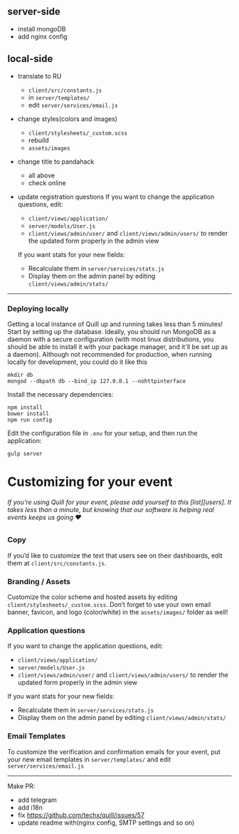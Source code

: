 ## server-side

* install mongoDB
* add nginx config

## local-side

* translate to RU
    * `client/src/constants.js`
    * in `server/templates/` 
    * edit `server/services/email.js`
* change styles(colors and images)
    * `client/stylesheets/_custom.scss`
    * rebuild
    * `assets/images`
* change title to pandahack
    * all above
    * check online
* update registration questions
    If you want to change the application questions, edit:
    - `client/views/application/`
    - `server/models/User.js`
    - `client/views/admin/user/` and `client/views/admin/users/` to render the updated form properly in the admin view
    
    If you want stats for your new fields:
    - Recalculate them in `server/services/stats.js`
    - Display them on the admin panel by editing `client/views/admin/stats/` 




----

### Deploying locally
Getting a local instance of Quill up and running takes less than 5 minutes! Start by setting up the database. Ideally, you should run MongoDB as a daemon with a secure configuration (with most linux distributions, you should be able to install it with your package manager, and it'll be set up as a daemon). Although not recommended for production, when running locally for development, you could do it like this

```
mkdir db
mongod --dbpath db --bind_ip 127.0.0.1 --nohttpinterface
```

Install the necessary dependencies:
```
npm install
bower install
npm run config
```

Edit the configuration file in `.env` for your setup, and then run the application:
```
gulp server
```

# Customizing for your event

###### _If you're using Quill for your event, please add yourself to this [list][users]. It takes less than a minute, but knowing that our software is helping real events keeps us going ♥_ 
### Copy
If you’d like to customize the text that users see on their dashboards, edit them at `client/src/constants.js`.

### Branding / Assets
Customize the color scheme and hosted assets by editing `client/stylesheets/_custom.scss`. Don’t forget to use your own email banner, favicon, and logo (color/white) in the `assets/images/` folder as well! 

### Application questions
If you want to change the application questions, edit:
- `client/views/application/`
- `server/models/User.js`
- `client/views/admin/user/` and `client/views/admin/users/` to render the updated form properly in the admin view

If you want stats for your new fields:
- Recalculate them in `server/services/stats.js`
- Display them on the admin panel by editing `client/views/admin/stats/` 

### Email Templates
To customize the verification and confirmation emails for your event, put your new email templates in `server/templates/` and edit `server/services/email.js`










----------------------


Make PR:
* add telegram
* add i18n
* fix https://github.com/techx/quill/issues/57
* update readme with(nginx config, SMTP settings and so on)